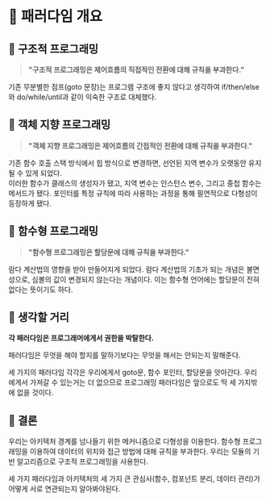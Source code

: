 # 📕 패러다임 개요

## 📗 구조적 프로그래밍

> **"구조적 프로그래밍은 제어흐름의 직접적인 전환에 대해 규칙을 부과한다."**

기존 무분별한 점프(goto 문장)는 프로그램 구조에 좋지 않다고 생각하여 if/then/else와 do/while/until과 같이 익숙한 구조로 대체했다.

## 📗 객체 지향 프로그래밍

> **"객체 지향 프로그래밍은 제어흐름의 간접적인 전환에 대해 규칙을 부과한다."**

기존 함수 호출 스택 방식에서 힙 방식으로 변경하면, 선언된 지역 변수가 오랫동안 유지될 수 있게 되었다.
<br>
이러한 함수가 클래스의 생성자가 됐고, 지역 변수는 인스턴스 변수, 그리고 중첩 함수는 메서드가 됐다. 포인터를 특정 규칙에 따라 사용하는 과정을 통해 필연적으로 다형성이 등장하게 됐다.

## 📗 함수형 프로그래밍

> **"함수형 프로그래밍은 할당문에 대해 규칙을 부과한다."**

람다 계산법의 영향을 받아 만들어지게 되었다. 람다 계산법의 기초가 되는 개념은 불면성으로, 심볼의 값이 변경되지 않는다는 개념이다. 이는 함수형 언어에는 할당문이 전혀 없다는 뜻이기도 하다.

## 📗 생각할 거리

**각 패러다임은 프로그래머에게서 권한을 박탈한다.**
<br>

패러다임은 무엇을 해야 할지를 말하기보다는 무엇을 해서는 안되는지 말해준다.
<br>

세 가지의 패러다임 각각은 우리에게서 goto문, 함수 포인터, 할당문을 앗아간다. 우리에게서 가져갈 수 있는거는 더 없으므로 프로그래밍 패러다임은 앞으로도 딱 세 가지밖에 없을 것이다.

## 📗 결론

우리는 아키텍처 경계를 넘나들기 위한 메커니즘으로 다형성을 이용한다. 함수형 프로그래밍을 이용하여 데이터의 위치와 접근 방법에 대해 규칙을 부과한다. 우리는 모듈의 기반 알고리즘으로 구조적 프로그래밍을 사용한다.
<br>

세 가지 패러다임과 아키텍처의 세 가지 큰 관심사(함수, 컴포넌트 분리, 데이터 관리)가 어떻게 서로 연관되는지 알아봐야된다.